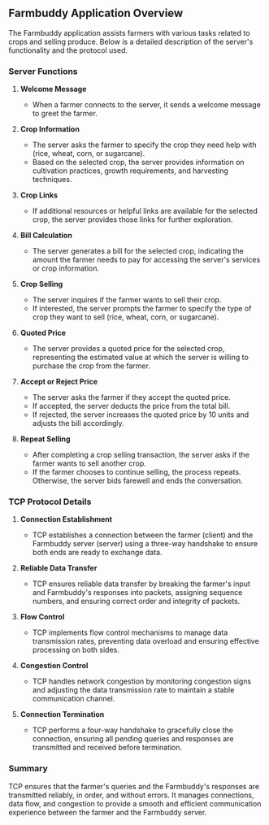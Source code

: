 ## Farmbuddy Application Overview

The Farmbuddy application assists farmers with various tasks related to crops and selling produce. Below is a detailed description of the server's functionality and the protocol used.

### Server Functions

1. **Welcome Message**
   - When a farmer connects to the server, it sends a welcome message to greet the farmer.

2. **Crop Information**
   - The server asks the farmer to specify the crop they need help with (rice, wheat, corn, or sugarcane).
   - Based on the selected crop, the server provides information on cultivation practices, growth requirements, and harvesting techniques.

3. **Crop Links**
   - If additional resources or helpful links are available for the selected crop, the server provides those links for further exploration.

4. **Bill Calculation**
   - The server generates a bill for the selected crop, indicating the amount the farmer needs to pay for accessing the server's services or crop information.

5. **Crop Selling**
   - The server inquires if the farmer wants to sell their crop.
   - If interested, the server prompts the farmer to specify the type of crop they want to sell (rice, wheat, corn, or sugarcane).

6. **Quoted Price**
   - The server provides a quoted price for the selected crop, representing the estimated value at which the server is willing to purchase the crop from the farmer.

7. **Accept or Reject Price**
   - The server asks the farmer if they accept the quoted price.
   - If accepted, the server deducts the price from the total bill.
   - If rejected, the server increases the quoted price by 10 units and adjusts the bill accordingly.

8. **Repeat Selling**
   - After completing a crop selling transaction, the server asks if the farmer wants to sell another crop.
   - If the farmer chooses to continue selling, the process repeats. Otherwise, the server bids farewell and ends the conversation.

### TCP Protocol Details

1. **Connection Establishment**
   - TCP establishes a connection between the farmer (client) and the Farmbuddy server (server) using a three-way handshake to ensure both ends are ready to exchange data.

2. **Reliable Data Transfer**
   - TCP ensures reliable data transfer by breaking the farmer's input and Farmbuddy's responses into packets, assigning sequence numbers, and ensuring correct order and integrity of packets.

3. **Flow Control**
   - TCP implements flow control mechanisms to manage data transmission rates, preventing data overload and ensuring effective processing on both sides.

4. **Congestion Control**
   - TCP handles network congestion by monitoring congestion signs and adjusting the data transmission rate to maintain a stable communication channel.

5. **Connection Termination**
   - TCP performs a four-way handshake to gracefully close the connection, ensuring all pending queries and responses are transmitted and received before termination.

### Summary
TCP ensures that the farmer's queries and the Farmbuddy's responses are transmitted reliably, in order, and without errors. It manages connections, data flow, and congestion to provide a smooth and efficient communication experience between the farmer and the Farmbuddy server.
